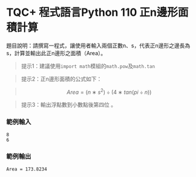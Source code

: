 # TQC+ 程式語言Python 110 正n邊形面積計算
題目說明：請撰寫一程式，讓使用者輸入兩個正數n、s，代表正n邊形之邊長為s，計算並輸出此正n邊形之面積（Area）。
> 提示1：建議使用`import math`模組的`math.pow`及`math.tan`

> 提示2：正n邊形面積的公式如下：

> $$ Area = (n ∗ s^2) \div (4 ∗ tan(pi \div n)) $$

> 提示3：輸出浮點數到小數點後第四位
。
### 範例輸入
```shell
8
6
```
### 範例輸出
```shell
Area = 173.8234
```
